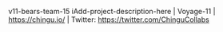 v11-bears-team-15
iAdd-project-description-here | Voyage-11 | https://chingu.io/ | Twitter: https://twitter.com/ChinguCollabs
